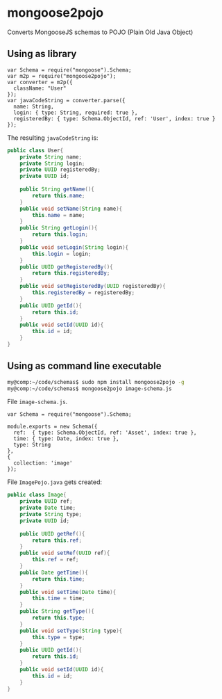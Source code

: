mongoose2pojo
=============

Converts MongooseJS schemas to POJO (Plain Old Java Object)

## Using as library

```JS
var Schema = require("mongoose").Schema;
var m2p = require("mongoose2pojo");
var converter = m2p({
  className: "User"
});
var javaCodeString = converter.parse({
  name: String,
  login: { type: String, required: true },
  registeredBy: { type: Schema.ObjectId, ref: 'User', index: true }
});
```

The resulting `javaCodeString` is:
```java
public class User{
	private String name;
	private String login;
	private UUID registeredBy;
	private UUID id;
	
	public String getName(){
		return this.name;
	}
	public void setName(String name){
		this.name = name;
	}
	public String getLogin(){
		return this.login;
	}
	public void setLogin(String login){
		this.login = login;
	}
	public UUID getRegisteredBy(){
		return this.registeredBy;
	}
	public void setRegisteredBy(UUID registeredBy){
		this.registeredBy = registeredBy;
	}
	public UUID getId(){
		return this.id;
	}
	public void setId(UUID id){
		this.id = id;
	}
}
```

## Using as command line executable

```bash
my@comp:~/code/schemas$ sudo npm install mongoose2pojo -g
my@comp:~/code/schemas$ mongoose2pojo image-schema.js
```

File `image-schema.js`.
```JS
var Schema = require("mongoose").Schema;

module.exports = new Schema({
  ref:  { type: Schema.ObjectId, ref: 'Asset', index: true },
  time: { type: Date, index: true },
  type: String
},
{
  collection: 'image'
});
```

File `ImagePojo.java` gets created:
```java
public class Image{
	private UUID ref;
	private Date time;
	private String type;
	private UUID id;
	
	public UUID getRef(){
		return this.ref;
	}
	public void setRef(UUID ref){
		this.ref = ref;
	}
	public Date getTime(){
		return this.time;
	}
	public void setTime(Date time){
		this.time = time;
	}
	public String getType(){
		return this.type;
	}
	public void setType(String type){
		this.type = type;
	}
	public UUID getId(){
		return this.id;
	}
	public void setId(UUID id){
		this.id = id;
	}
}
```
